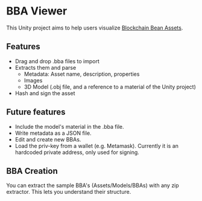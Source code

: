 # BBA Viewer

This Unity project aims to help users visualize [Blockchain Bean Assets](https://medium.com/b2expand/bba-blockchain-bean-assets-2eb3b6b34812).

## Features
* Drag and drop .bba files to import
* Extracts them and parse
	* Metadata: Asset name, description, properties
	* Images
	* 3D Model (.obj file, and a reference to a material of the Unity project)
* Hash and sign the asset

## Future features
* Include the model's material in the .bba file.
* Write metadata as a JSON file.
* Edit and create new BBAs.
* Load the priv-key from a wallet (e.g. Metamask). Currently it is an hardcoded private address, only used for signing.

## BBA Creation
You can extract the sample BBA's (Assets/Models/BBAs) with any zip extractor. This lets you understand their structure.
